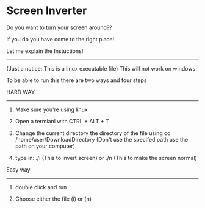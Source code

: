 # Screen Inverter

Do you want to turn your screen around??

If you do you have come to the right place!

Let me explain the Instuctions!
_________________________________________________________________
(Just a notice: This is a linux executable file)
This will not work on windows


To be able to run this there are two ways and four steps




HARD WAY
_____________________________________
1. Make sure you're using linux

2. Open a termianl with CTRL + ALT + T

3. Change the current directory the directory of the file using cd /home/user/DownloadDirectory
(Don't use the specifed path use the path on your computer)

4. type in: ./i (This to invert screen)
or ./n (This to make the screen normal)


Easy way
_____________________________________
1. double click and run

2. Choose either the file (i) or (n)

